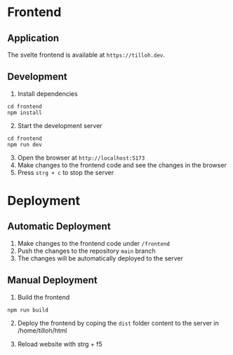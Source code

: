 # Frontend

## Application

The svelte frontend is available at `https://tilloh.dev`.

## Development

1. Install dependencies

```
cd frontend
npm install
```

2. Start the development server

```
cd frontend
npm run dev
```

3. Open the browser at `http://localhost:5173`
4. Make changes to the frontend code and see the changes in the browser
5. Press `strg + c` to stop the server

# Deployment

## Automatic Deployment

1. Make changes to the frontend code under `/frontend`
2. Push the changes to the repository `main` branch
3. The changes will be automatically deployed to the server

## Manual Deployment

1. Build the frontend

```
npm run build
```

2. Deploy the frontend by coping the `dist` folder content to the server in /home/tilloh/html

3. Reload website with strg + f5
